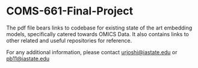 # COMS-661-Final-Project
The pdf file bears links to codebase for existing state of the art embedding models, specifically catered towards OMICS Data. It also contains links to other related and useful repositories for reference.

For any additional information, please contact urjoshi@iastate.edu or pb11@iastate.edu

